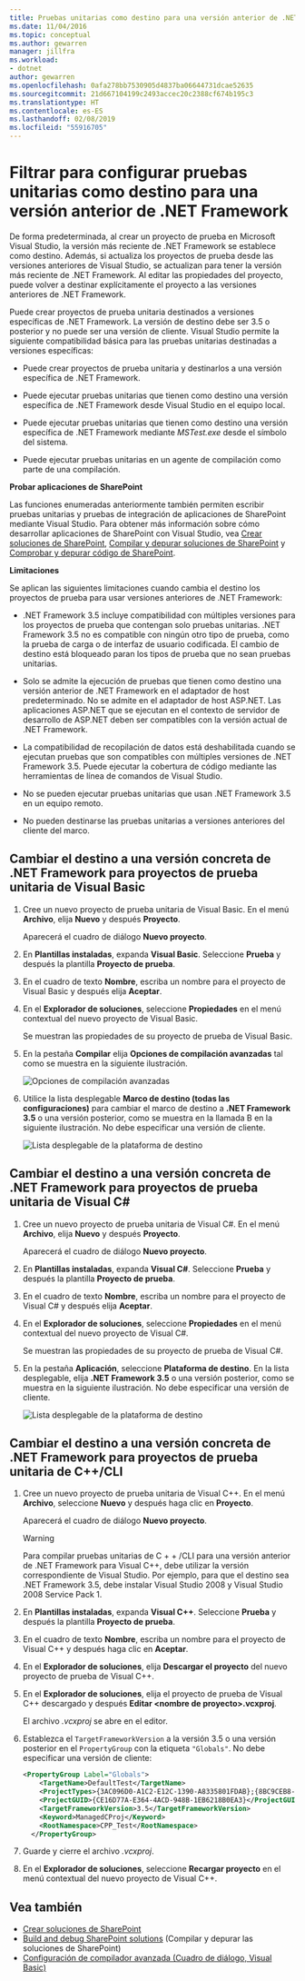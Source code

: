 ```yaml
---
title: Pruebas unitarias como destino para una versión anterior de .NET Framework
ms.date: 11/04/2016
ms.topic: conceptual
ms.author: gewarren
manager: jillfra
ms.workload:
- dotnet
author: gewarren
ms.openlocfilehash: 0afa278bb7530905d4837ba06644731dcae52635
ms.sourcegitcommit: 21d667104199c2493accec20c2388cf674b195c3
ms.translationtype: HT
ms.contentlocale: es-ES
ms.lasthandoff: 02/08/2019
ms.locfileid: "55916705"
---
```

# <a name="how-to-configure-unit-tests-to-target-an-earlier-version-of-the-net-framework"></a>Filtrar para configurar pruebas unitarias como destino para una versión anterior de .NET Framework

De forma predeterminada, al crear un proyecto de prueba en Microsoft Visual Studio, la versión más reciente de .NET Framework se establece como destino. Además, si actualiza los proyectos de prueba desde las versiones anteriores de Visual Studio, se actualizan para tener la versión más reciente de .NET Framework. Al editar las propiedades del proyecto, puede volver a destinar explícitamente el proyecto a las versiones anteriores de .NET Framework.

Puede crear proyectos de prueba unitaria destinados a versiones específicas de .NET Framework. La versión de destino debe ser 3.5 o posterior y no puede ser una versión de cliente. Visual Studio permite la siguiente compatibilidad básica para las pruebas unitarias destinadas a versiones específicas:

- Puede crear proyectos de prueba unitaria y destinarlos a una versión específica de .NET Framework.

- Puede ejecutar pruebas unitarias que tienen como destino una versión específica de .NET Framework desde Visual Studio en el equipo local.

- Puede ejecutar pruebas unitarias que tienen como destino una versión específica de .NET Framework mediante *MSTest.exe* desde el símbolo del sistema.

- Puede ejecutar pruebas unitarias en un agente de compilación como parte de una compilación.

**Probar aplicaciones de SharePoint**

Las funciones enumeradas anteriormente también permiten escribir pruebas unitarias y pruebas de integración de aplicaciones de SharePoint mediante Visual Studio. Para obtener más información sobre cómo desarrollar aplicaciones de SharePoint con Visual Studio, vea [Crear soluciones de SharePoint](../sharepoint/create-sharepoint-solutions.md), [Compilar y depurar soluciones de SharePoint](../sharepoint/building-and-debugging-sharepoint-solutions.md) y [Comprobar y depurar código de SharePoint](../sharepoint/verifying-and-debugging-sharepoint-code.md).

**Limitaciones**

Se aplican las siguientes limitaciones cuando cambia el destino los proyectos de prueba para usar versiones anteriores de .NET Framework:

- .NET Framework 3.5 incluye compatibilidad con múltiples versiones para los proyectos de prueba que contengan solo pruebas unitarias. .NET Framework 3.5 no es compatible con ningún otro tipo de prueba, como la prueba de carga o de interfaz de usuario codificada. El cambio de destino está bloqueado paran los tipos de prueba que no sean pruebas unitarias.

- Solo se admite la ejecución de pruebas que tienen como destino una versión anterior de .NET Framework en el adaptador de host predeterminado. No se admite en el adaptador de host ASP.NET. Las aplicaciones ASP.NET que se ejecutan en el contexto de servidor de desarrollo de ASP.NET deben ser compatibles con la versión actual de .NET Framework.

- La compatibilidad de recopilación de datos está deshabilitada cuando se ejecutan pruebas que son compatibles con múltiples versiones de .NET Framework 3.5. Puede ejecutar la cobertura de código mediante las herramientas de línea de comandos de Visual Studio.

- No se pueden ejecutar pruebas unitarias que usan .NET Framework 3.5 en un equipo remoto.

- No pueden destinarse las pruebas unitarias a versiones anteriores del cliente del marco.

## <a name="re-targeting-to-a-specific-version-of-the-net-framework-for-visual-basic-unit-test-projects"></a>Cambiar el destino a una versión concreta de .NET Framework para proyectos de prueba unitaria de Visual Basic

1.  Cree un nuevo proyecto de prueba unitaria de Visual Basic. En el menú **Archivo**, elija **Nuevo** y después **Proyecto**.

     Aparecerá el cuadro de diálogo **Nuevo proyecto**.

2.  En **Plantillas instaladas**, expanda **Visual Basic**. Seleccione **Prueba** y después la plantilla **Proyecto de prueba**.

3.  En el cuadro de texto **Nombre**, escriba un nombre para el proyecto de Visual Basic y después elija **Aceptar**.

4.  En el **Explorador de soluciones**, seleccione **Propiedades** en el menú contextual del nuevo proyecto de Visual Basic.

     Se muestran las propiedades de su proyecto de prueba de Visual Basic.

5.  En la pestaña **Compilar** elija **Opciones de compilación avanzadas** tal como se muestra en la siguiente ilustración.

     ![Opciones de compilación avanzadas](../test/media/howtoconfigureunittest35frameworka.png)

6.  Utilice la lista desplegable **Marco de destino (todas las configuraciones)** para cambiar el marco de destino a **.NET Framework 3.5** o una versión posterior, como se muestra en la llamada B en la siguiente ilustración. No debe especificar una versión de cliente.

     ![Lista desplegable de la plataforma de destino](../test/media/howtoconfigureunitest35frameworkstepb.png)

## <a name="re-targeting-to-a-specific-version-of-the-net-framework-for-visual-c-unit-test-projects"></a>Cambiar el destino a una versión concreta de .NET Framework para proyectos de prueba unitaria de Visual C#

1.  Cree un nuevo proyecto de prueba unitaria de Visual C#. En el menú **Archivo**, elija **Nuevo** y después **Proyecto**.

     Aparecerá el cuadro de diálogo **Nuevo proyecto**.

2.  En **Plantillas instaladas**, expanda **Visual C#**. Seleccione **Prueba** y después la plantilla **Proyecto de prueba**.

3.  En el cuadro de texto **Nombre**, escriba un nombre para el proyecto de Visual C# y después elija **Aceptar**.

4.  En el **Explorador de soluciones**, seleccione **Propiedades** en el menú contextual del nuevo proyecto de Visual C#.

     Se muestran las propiedades de su proyecto de prueba de Visual C#.

5.  En la pestaña **Aplicación**, seleccione **Plataforma de destino**. En la lista desplegable, elija **.NET Framework 3.5** o una versión posterior, como se muestra en la siguiente ilustración. No debe especificar una versión de cliente.

     ![Lista desplegable de la plataforma de destino](../test/media/howtoconfigureunittest35frameworkcsharp.png)

## <a name="re-targeting-to-a-specific-version-of-the-net-framework-for-ccli-unit-test-projects"></a>Cambiar el destino a una versión concreta de .NET Framework para proyectos de prueba unitaria de C++/CLI

1.  Cree un nuevo proyecto de prueba unitaria de Visual C++. En el menú **Archivo**, seleccione **Nuevo** y después haga clic en **Proyecto**.

     Aparecerá el cuadro de diálogo **Nuevo proyecto**.

    > [!WARNING]
    > Para compilar pruebas unitarias de C + + /CLI para una versión anterior de .NET Framework para Visual C++, debe utilizar la versión correspondiente de Visual Studio. Por ejemplo, para que el destino sea .NET Framework 3.5, debe instalar Visual Studio 2008 y Visual Studio 2008 Service Pack 1.

2.  En **Plantillas instaladas**, expanda **Visual C++**. Seleccione **Prueba** y después la plantilla **Proyecto de prueba**.

3.  En el cuadro de texto **Nombre**, escriba un nombre para el proyecto de Visual C++ y después haga clic en **Aceptar**.

4.  En el **Explorador de soluciones**, elija **Descargar el proyecto** del nuevo proyecto de prueba de Visual C++.

5.  En el **Explorador de soluciones**, elija el proyecto de prueba de Visual C++ descargado y después **Editar \<nombre de proyecto>.vcxproj**.

     El archivo *.vcxproj* se abre en el editor.

6.  Establezca el `TargetFrameworkVersion` a la versión 3.5 o una versión posterior en el `PropertyGroup` con la etiqueta `"Globals"`. No debe especificar una versión de cliente:

    ```xml
    <PropertyGroup Label="Globals">
        <TargetName>DefaultTest</TargetName>
        <ProjectTypes>{3AC096D0-A1C2-E12C-1390-A8335801FDAB};{8BC9CEB8-8B4A-11D0-8D11-00A0C91BC942}</ProjectTypes>
        <ProjectGUID>{CE16D77A-E364-4ACD-948B-1EB6218B0EA3}</ProjectGUID>
        <TargetFrameworkVersion>3.5</TargetFrameworkVersion>
        <Keyword>ManagedCProj</Keyword>
        <RootNamespace>CPP_Test</RootNamespace>
      </PropertyGroup>
    ```

7.  Guarde y cierre el archivo *.vcxproj*.

8.  En el **Explorador de soluciones**, seleccione **Recargar proyecto** en el menú contextual del nuevo proyecto de Visual C++.

## <a name="see-also"></a>Vea también

- [Crear soluciones de SharePoint](../sharepoint/create-sharepoint-solutions.md)
- [Build and debug SharePoint solutions](../sharepoint/building-and-debugging-sharepoint-solutions.md) (Compilar y depurar las soluciones de SharePoint)
- [Configuración de compilador avanzada (Cuadro de diálogo, Visual Basic)](../ide/reference/advanced-compiler-settings-dialog-box-visual-basic.md)
